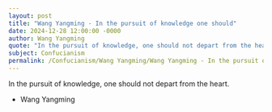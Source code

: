 ```yaml
---
layout: post
title: "Wang Yangming - In the pursuit of knowledge one should"
date: 2024-12-28 12:00:00 -0000
author: Wang Yangming
quote: "In the pursuit of knowledge, one should not depart from the heart."
subject: Confucianism
permalink: /Confucianism/Wang Yangming/Wang Yangming - In the pursuit of knowledge one should
---
```


In the pursuit of knowledge, one should not depart from the heart.

- Wang Yangming
